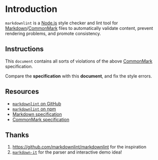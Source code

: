 # Introduction

`markdownlint` is a [Node.js](https://nodejs.org/) style checker and lint tool for [Markdown](https://en.wikipedia.org/wiki/Markdown)/[CommonMark](https://commonmark.org/) files to automatically validate content, prevent rendering problems, and promote consistency.

## Instructions

This `document` contains all sorts of violations of the above [CommonMark](https://commonmark.org/) specification.

Compare the **specification** with this **document**, and fix the style errors.

## Resources
* [`markdownlint` on GitHub](https://github.com/DavidAnson/markdownlint)
* [`markdownlint` on npm](https://www.npmjs.com/package/markdownlint)
* [Markdown specification](https://daringfireball.net/projects/markdown/)
* [CommonMark specification](https://commonmark.org/)

Thanks
--------

1. <https://github.com/markdownlint/markdownlint> for the inspiration
2. [`markdown-it`](https://github.com/markdown-it/markdown-it) for the parser and interactive demo idea!
